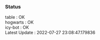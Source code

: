 ### Status


table : OK  
hogwarts : OK  
icy-bot : OK  
Latest Update : 2022-07-27 23:08:47.179836
